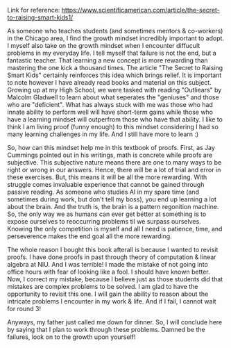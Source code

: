 Link for reference: https://www.scientificamerican.com/article/the-secret-to-raising-smart-kids1/

As someone who teaches students (and sometimes mentors & co-workers) in the Chicago area, I find the growth mindset incredibly important to adopt. I myself also take on the growth mindset when I encounter diffucult problems in my everyday life. I tell myself that failure is not the end, but a fantastic teacher. That learning a new concept is more rewarding than mastering the one kick a thousand times. The article "The Secret to Raising Smart Kids" certainly reinforces this idea which brings relief. It is important to note however I have already read books and material on this subject. Growing up at my High School, we were tasked with reading "Outliears" by Malcolm Gladwell to learn about what seperates the "geniuses" and those who are "deficient". What has always stuck with me was those who had innate ability to perform well will have short-term gains while those who have a learning mindset will outperfrom those who have that ability. I like to think I am living proof (funny enough) to this mindset considering I had so many learning challenges in my life. And I still have more to learn :)

So, how can this mindset help me in this textbook of proofs. First, as Jay Cummings pointed out in his writings, math is concrete while proofs are subjective. This subjective nature means there are one to many ways to be right or wrong in our answers. Hence, there will be a lot of trial and error in these exercises. But, this means it will be all the more rewarding. With struggle comes invaluable experience that cannot be gained through passive reading. As someone who studies AI in my spare time (and sometimes during work, but don't tell my boss), you end up learning a lot about the brain. And the truth is, the brain is a pattern regonition machine. So, the only way we as humans can ever get better at something is to expose ourselves to reoccurring problems til we surpass ourselves. Knowing the only competition is myself and all I need is patience, time, and perseverence makes the end goal all the more rewarding. 

The whole reason I bought this book afterall is because I wanted to revisit proofs. I have done proofs in past through theory of computation & linear algebra at NIU. And I was terrible! I made the mistake of not going into office hours with fear of looking like a fool. I should have known better. Now, I correct my mistake, because I believe just as those students did that mistakes are complex problems to be solved. I am glad to have the opportunity to revisit this one. I will gain the ability to reason about the intricate problems I encounter in my work & life. And if I fail, I cannot wait for round 3!

Anyways, my father just called me down for dinner. So, I will conclude here by saying that I plan to work through these problems. Damned be the failures, look on to the growth upon yourself!

